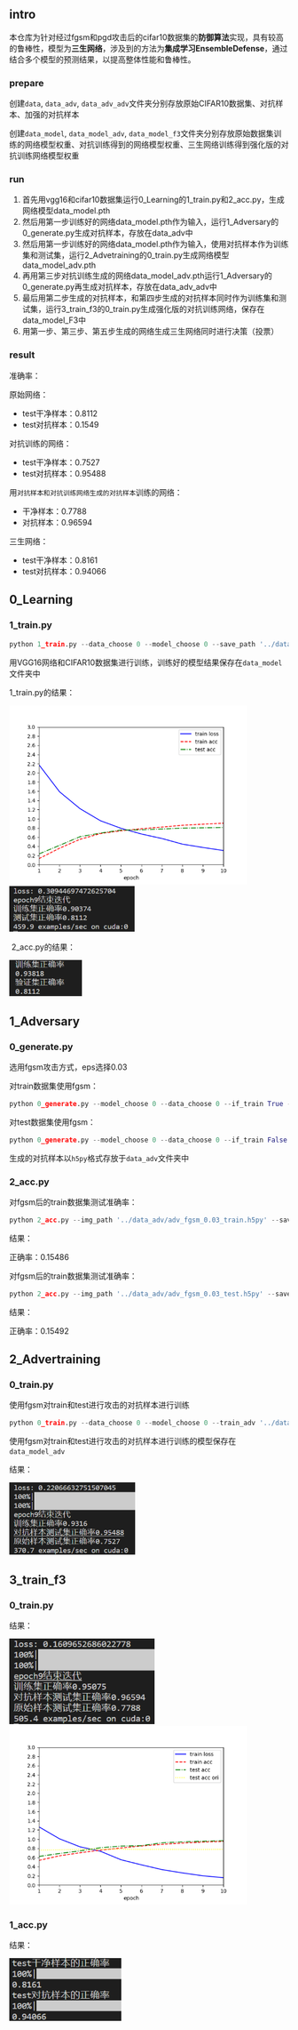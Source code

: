 ## intro

本仓库为针对经过fgsm和pgd攻击后的cifar10数据集的**防御算法**实现，具有较高的鲁棒性，模型为**三生网络**，涉及到的方法为**集成学习EnsembleDefense**，通过结合多个模型的预测结果，以提高整体性能和鲁棒性。

### prepare

创建`data`, `data_adv`, `data_adv_adv`文件夹分别存放原始CIFAR10数据集、对抗样本、加强的对抗样本

创建`data_model`, `data_model_adv`, `data_model_f3`文件夹分别存放原始数据集训练的网络模型权重、对抗训练得到的网络模型权重、三生网络训练得到强化版的对抗训练网络模型权重

### run

1. 首先用vgg16和cifar10数据集运行0_Learning的1_train.py和2_acc.py，生成网络模型data_model.pth
2. 然后用第一步训练好的网络data_model.pth作为输入，运行1_Adversary的0_generate.py生成对抗样本，存放在data_adv中
3. 然后用第一步训练好的网络data_model.pth作为输入，使用对抗样本作为训练集和测试集，运行2_Advetraining的0_train.py生成网络模型data_model_adv.pth
4. 再用第三步对抗训练生成的网络data_model_adv.pth运行1_Adversary的0_generate.py再生成对抗样本，存放在data_adv_adv中
5. 最后用第二步生成的对抗样本，和第四步生成的对抗样本同时作为训练集和测试集，运行3_train_f3的0_train.py生成强化版的对抗训练网络，保存在data_model_F3中
6. 用第一步、第三步、第五步生成的网络生成三生网络同时进行决策（投票）



### result

准确率：

原始网络：

* test干净样本：0.8112
* test对抗样本：0.1549

对抗训练的网络：

* test干净样本：0.7527
* test对抗样本：0.95488

用`对抗样本和对抗训练网络生成的对抗样本`训练的网络：

* 干净样本：0.7788
* 对抗样本：0.96594

三生网络：

* test干净样本：0.8161
* test对抗样本：0.94066



## 0_Learning

### 1_train.py

```python
python 1_train.py --data_choose 0 --model_choose 0 --save_path '../data_model/data_model.pth'
```

用VGG16网络和CIFAR10数据集进行训练，训练好的模型结果保存在`data_model`文件夹中

1_train.py的结果：

<img src="0_Learning/1_train.png" alt="1_train" style="zoom:67%;" />

<img src="0_Learning/1_train_1.png" alt="1_train_1" style="zoom:67%;" />

​	2_acc.py的结果：

<img src="0_Learning/2_acc.png" alt="2_acc" style="zoom:67%;" />

## 1_Adversary

### 0_generate.py

选用fgsm攻击方式，eps选择0.03

对train数据集使用fgsm：

```python
python 0_generate.py --model_choose 0 --data_choose 0 --if_train True --adversary 'fgsm' --save_path '../data_model/data_model.pth' --img_path '../data_adv/adv_fgsm_0.03_train.h5py'
```

对test数据集使用fgsm：

```python
python 0_generate.py --model_choose 0 --data_choose 0 --if_train False --adversary 'fgsm' --save_path '../data_model/data_model.pth' --img_path '../data_adv/adv_fgsm_0.03_test.h5py'
```

生成的对抗样本以`h5py`格式存放于`data_adv`文件夹中

### 2_acc.py

对fgsm后的train数据集测试准确率：

```python
python 2_acc.py --img_path '../data_adv/adv_fgsm_0.03_train.h5py' --save_path '../data_model/data_model.pth' --model_choose 0 --data_choose 0
```

结果：

正确率：0.15486



对fgsm后的train数据集测试准确率：

```python
python 2_acc.py --img_path '../data_adv/adv_fgsm_0.03_test.h5py' --save_path '../data_model/data_model.pth' --model_choose 0 --data_choose 0
```

结果：

正确率：0.15492





## 2_Advertraining

### 0_train.py

使用fgsm对train和test进行攻击的对抗样本进行训练

```python
python 0_train.py --data_choose 0 --model_choose 0 --train_adv '../data_adv/adv_fgsm_0.03_train.h5py' --test_adv '../data_adv/adv_fgsm_0.03_test.h5py' --save_path_ori '../data_model/data_model.pth' --save_path_adv '../data_model_adv/data_model_adv.pth'
```

使用fgsm对train和test进行攻击的对抗样本进行训练的模型保存在`data_model_adv`

结果：

<img src="2_Advetraining/0_train_1.png" alt="0_train_1" style="zoom:67%;" />

## 3_train_f3

### 0_train.py

结果：

<img src="3_train_f3/0_train_1.png" alt="0_train_1" style="zoom:80%;" />

<img src="3_train_f3/0_train.png" alt="0_train" style="zoom:67%;" />

### 1_acc.py

结果：

<img src="3_train_f3/1_acc.png" alt="1_acc" style="zoom:80%;" />
